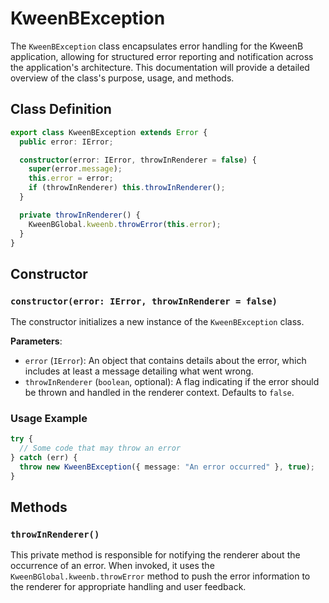 # KweenBException

The `KweenBException` class encapsulates error handling for the KweenB application, allowing for structured error reporting and notification across the application's architecture. This documentation will provide a detailed overview of the class's purpose, usage, and methods.

## Class Definition

```typescript
export class KweenBException extends Error {
  public error: IError;

  constructor(error: IError, throwInRenderer = false) {
    super(error.message);
    this.error = error;
    if (throwInRenderer) this.throwInRenderer();
  }

  private throwInRenderer() {
    KweenBGlobal.kweenb.throwError(this.error);
  }
}
```

## Constructor

### `constructor(error: IError, throwInRenderer = false)`

The constructor initializes a new instance of the `KweenBException` class.

**Parameters**:

- `error` (`IError`): An object that contains details about the error, which includes at least a message detailing what went wrong.
- `throwInRenderer` (`boolean`, optional): A flag indicating if the error should be thrown and handled in the renderer context. Defaults to `false`.

### Usage Example

```typescript
try {
  // Some code that may throw an error
} catch (err) {
  throw new KweenBException({ message: "An error occurred" }, true);
}
```

## Methods

### `throwInRenderer()`

This private method is responsible for notifying the renderer about the occurrence of an error. When invoked, it uses the `KweenBGlobal.kweenb.throwError` method to push the error information to the renderer for appropriate handling and user feedback.
